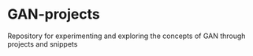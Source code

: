 # GAN-projects
Repository for experimenting and exploring the concepts of GAN through projects and snippets
